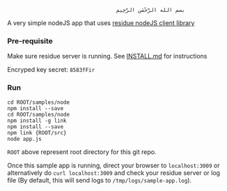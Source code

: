                                        ‫بسم الله الرَّحْمَنِ الرَّحِيمِ

A very simple nodeJS app that uses [residue nodeJS client library](https://www.npmjs.com/package/residue)

### Pre-requisite
Make sure residue server is running. See [INSTALL.md](https://github.com/muflihun/residue/tree/master/docs/INSTALL.md) for instructions

Encryped key secret: `8583fFir`

### Run
```
cd ROOT/samples/node
npm install --save
cd ROOT/samples/node
npm install -g link
npm install --save
npm link {ROOT/src}
node app.js
```

`ROOT` above represent root directory for this git repo.

Once this sample app is running, direct your browser to `localhost:3009` or alternatively do `curl localhost:3009` and check your residue server or log file (By default, this will send logs to `/tmp/logs/sample-app.log`).
